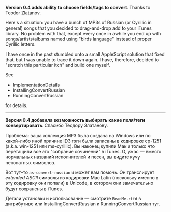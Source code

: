 **Version 0.4 adds ability to choose fields/tags to convert**. Thanks to Teodor Zlatanov.

Here's a situation: you have a bunch of MP3s of Russian (or Cyrillic in general) songs that you decided to drag-and-drop add to your iTunes library.  No problem with that, except every once in awhile you end up with songs/artists/albums named using "birds language" instead of proper Cyrillic letters.

I have once in the past stumbled onto a small AppleScript solution that fixed that, but I was unable to trace it down again.  I have, therefore, decided to "scratch this particular itch" and build one myself.

See

  * ImplementationDetails
  * InstallingConvertRussian
  * RunningConvertRussian

for details.



---


**Версия 0.4 добавила возможность выбирать какие поля/теги конвертировать**. Спасибо Теодору Златанову.

Проблема: ваша коллекция MP3 была создана на Windows или по какой–либо иной причине ID3 тэги были записаны в кодировке cp-1251 (a.k.a. win-1251 или ms-cyrillic).  Вы наконец купили Мак и только что перетащили все это "собрание сочинений" в iTunes.  О, ужас — вместо нормальных названий исполнителей и песен, вы видите кучу непонатных символов.

Вот тут–то `as-convert-russian` и может вам помочь.  Он транслирует _extended ASCII_ символы из кодировки Mac Latin (поскольку именно в эту кодировку они попали) в Unicode, в котором они замечательно будут сохранены в iTunes.

Детали установки и использование — смотрите `ReadMe.rtfd` в дитрибутиве или InstallingConvertRussian и  RunningConvertRussian тут.

